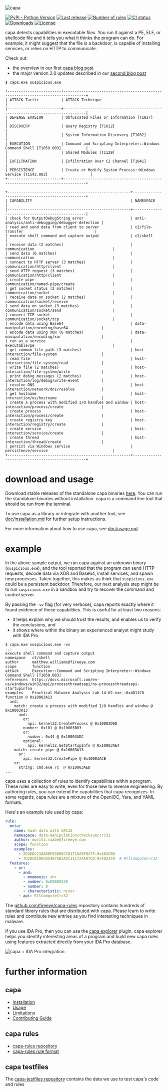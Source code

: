 ![capa](https://github.com/fireeye/capa/blob/master/.github/logo.png)

[![PyPI - Python Version](https://img.shields.io/pypi/pyversions/flare-capa)](https://pypi.org/project/flare-capa)
[![Last release](https://img.shields.io/github/v/release/fireeye/capa)](https://github.com/fireeye/capa/releases)
[![Number of rules](https://img.shields.io/badge/rules-631-blue.svg)](https://github.com/fireeye/capa-rules)
[![CI status](https://github.com/fireeye/capa/workflows/CI/badge.svg)](https://github.com/fireeye/capa/actions?query=workflow%3ACI+event%3Apush+branch%3Amaster)
[![Downloads](https://img.shields.io/github/downloads/fireeye/capa/total)](https://github.com/fireeye/capa/releases)
[![License](https://img.shields.io/badge/license-Apache--2.0-green.svg)](LICENSE.txt)

capa detects capabilities in executable files.
You run it against a PE, ELF, or shellcode file and it tells you what it thinks the program can do.
For example, it might suggest that the file is a backdoor, is capable of installing services, or relies on HTTP to communicate.

Check out:
- the overview in our first [capa blog post](https://www.fireeye.com/blog/threat-research/2020/07/capa-automatically-identify-malware-capabilities.html)
- the major version 2.0 updates described in our [second blog post](https://www.fireeye.com/blog/threat-research/2021/07/capa-2-better-stronger-faster.html)

```
$ capa.exe suspicious.exe

+------------------------+--------------------------------------------------------------------------------+
| ATT&CK Tactic          | ATT&CK Technique                                                               |
|------------------------+--------------------------------------------------------------------------------|
| DEFENSE EVASION        | Obfuscated Files or Information [T1027]                                        |
| DISCOVERY              | Query Registry [T1012]                                                         |
|                        | System Information Discovery [T1082]                                           |
| EXECUTION              | Command and Scripting Interpreter::Windows Command Shell [T1059.003]           |
|                        | Shared Modules [T1129]                                                         |
| EXFILTRATION           | Exfiltration Over C2 Channel [T1041]                                           |
| PERSISTENCE            | Create or Modify System Process::Windows Service [T1543.003]                   |
+------------------------+--------------------------------------------------------------------------------+

+-------------------------------------------------------+-------------------------------------------------+
| CAPABILITY                                            | NAMESPACE                                       |
|-------------------------------------------------------+-------------------------------------------------|
| check for OutputDebugString error                     | anti-analysis/anti-debugging/debugger-detection |
| read and send data from client to server              | c2/file-transfer                                |
| execute shell command and capture output              | c2/shell                                        |
| receive data (2 matches)                              | communication                                   |
| send data (6 matches)                                 | communication                                   |
| connect to HTTP server (3 matches)                    | communication/http/client                       |
| send HTTP request (3 matches)                         | communication/http/client                       |
| create pipe                                           | communication/named-pipe/create                 |
| get socket status (2 matches)                         | communication/socket                            |
| receive data on socket (2 matches)                    | communication/socket/receive                    |
| send data on socket (3 matches)                       | communication/socket/send                       |
| connect TCP socket                                    | communication/socket/tcp                        |
| encode data using Base64                              | data-manipulation/encoding/base64               |
| encode data using XOR (6 matches)                     | data-manipulation/encoding/xor                  |
| run as a service                                      | executable/pe                                   |
| get common file path (3 matches)                      | host-interaction/file-system                    |
| read file                                             | host-interaction/file-system/read               |
| write file (2 matches)                                | host-interaction/file-system/write              |
| print debug messages (2 matches)                      | host-interaction/log/debug/write-event          |
| resolve DNS                                           | host-interaction/network/dns/resolve            |
| get hostname                                          | host-interaction/os/hostname                    |
| create a process with modified I/O handles and window | host-interaction/process/create                 |
| create process                                        | host-interaction/process/create                 |
| create registry key                                   | host-interaction/registry/create                |
| create service                                        | host-interaction/service/create                 |
| create thread                                         | host-interaction/thread/create                  |
| persist via Windows service                           | persistence/service                             |
+-------------------------------------------------------+-------------------------------------------------+
```

# download and usage

Download stable releases of the standalone capa binaries [here](https://github.com/fireeye/capa/releases). You can run the standalone binaries without installation. capa is a command line tool that should be run from the terminal.

To use capa as a library or integrate with another tool, see [doc/installation.md](https://github.com/fireeye/capa/blob/master/doc/installation.md) for further setup instructions.

For more information about how to use capa, see [doc/usage.md](https://github.com/fireeye/capa/blob/master/doc/usage.md).

# example

In the above sample output, we ran capa against an unknown binary (`suspicious.exe`),
and the tool reported that the program can send HTTP requests, decode data via XOR and Base64,
install services, and spawn new processes.
Taken together, this makes us think that `suspicious.exe` could be a persistent backdoor.
Therefore, our next analysis step might be to run `suspicious.exe` in a sandbox and try to recover the command and control server.

By passing the `-vv` flag (for very verbose), capa reports exactly where it found evidence of these capabilities.
This is useful for at least two reasons:

  - it helps explain why we should trust the results, and enables us to verify the conclusions, and
  - it shows where within the binary an experienced analyst might study with IDA Pro

```
$ capa.exe suspicious.exe -vv
...
execute shell command and capture output
namespace   c2/shell
author      matthew.williams@fireeye.com
scope       function
att&ck      Execution::Command and Scripting Interpreter::Windows Command Shell [T1059.003]
references  https://docs.microsoft.com/en-us/windows/win32/api/processthreadsapi/ns-processthreadsapi-startupinfoa
examples    Practical Malware Analysis Lab 14-02.exe_:0x4011C0
function @ 0x10003A13
  and:
    match: create a process with modified I/O handles and window @ 0x10003A13
      and:
        or:
          api: kernel32.CreateProcess @ 0x10003D6D
        number: 0x101 @ 0x10003B03
        or:
          number: 0x44 @ 0x10003ADC
        optional:
          api: kernel32.GetStartupInfo @ 0x10003AE4
    match: create pipe @ 0x10003A13
      or:
        api: kernel32.CreatePipe @ 0x10003ACB
    or:
      string: cmd.exe /c  @ 0x10003AED
...
```

capa uses a collection of rules to identify capabilities within a program.
These rules are easy to write, even for those new to reverse engineering.
By authoring rules, you can extend the capabilities that capa recognizes.
In some regards, capa rules are a mixture of the OpenIOC, Yara, and YAML formats.

Here's an example rule used by capa:

```yaml
rule:
  meta:
    name: hash data with CRC32
    namespace: data-manipulation/checksum/crc32
    author: moritz.raabe@fireeye.com
    scope: function
    examples:
      - 2D3EDC218A90F03089CC01715A9F047F:0x403CBD
      - 7D28CB106CB54876B2A5C111724A07CD:0x402350  # RtlComputeCrc32
  features:
    - or:
      - and:
        - mnemonic: shr
        - number: 0xEDB88320
        - number: 8
        - characteristic: nzxor
      - api: RtlComputeCrc32
```

The [github.com/fireeye/capa-rules](https://github.com/fireeye/capa-rules) repository contains hundreds of standard library rules that are distributed with capa.
Please learn to write rules and contribute new entries as you find interesting techniques in malware.

If you use IDA Pro, then you can use the [capa explorer](https://github.com/fireeye/capa/tree/master/capa/ida/plugin) plugin.
capa explorer helps you identify interesting areas of a program and build new capa rules using features extracted directly from your IDA Pro database.

![capa + IDA Pro integration](https://github.com/fireeye/capa/blob/master/doc/img/explorer_expanded.png)

# further information
## capa
- [Installation](https://github.com/fireeye/capa/blob/master/doc/installation.md)
- [Usage](https://github.com/fireeye/capa/blob/master/doc/usage.md)
- [Limitations](https://github.com/fireeye/capa/blob/master/doc/limitations.md)
- [Contributing Guide](https://github.com/fireeye/capa/blob/master/.github/CONTRIBUTING.md)

## capa rules
- [capa-rules repository](https://github.com/fireeye/capa-rules)
- [capa-rules rule format](https://github.com/fireeye/capa-rules/blob/master/doc/format.md)

## capa testfiles
The [capa-testfiles repository](https://github.com/fireeye/capa-testfiles) contains the data we use to test capa's code and rules
